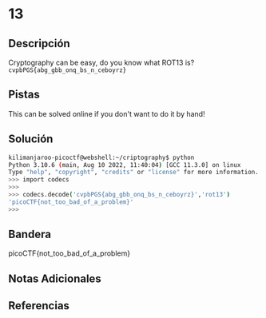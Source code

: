 # 13

## Descripción
Cryptography can be easy, do you know what ROT13 is? `cvpbPGS{abg_gbb_onq_bs_n_ceboyrz}`
## Pistas
This can be solved online if you don't want to do it by hand!
## Solución
```bash
kilimanjaroo-picoctf@webshell:~/criptography$ python
Python 3.10.6 (main, Aug 10 2022, 11:40:04) [GCC 11.3.0] on linux
Type "help", "copyright", "credits" or "license" for more information.
>>> import codecs
>>> 
>>> codecs.decode('cvpbPGS{abg_gbb_onq_bs_n_ceboyrz}','rot13')
'picoCTF{not_too_bad_of_a_problem}'
>>> 
```
## Bandera
picoCTF{not_too_bad_of_a_problem}

## Notas Adicionales 


## Referencias